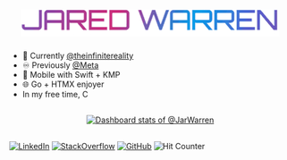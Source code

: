 <h1 align="center">
  <img src="https://raw.githubusercontent.com/jarwarren/jarwarren/master/name.gif" alt="Jared Warren" />
</h1>

- 📱 Currently [@theinfinitereality](https://github.com/theinfinitereality)
- ♾️ Previously [@Meta](https://github.com/facebook)
- 🧬 Mobile with Swift + KMP
- 🌐 Go + HTMX enjoyer
- In my free time, C
##
<a href="https://next.ossinsight.io/widgets/official/compose-user-dashboard-stats?user_id=43893126" target="_blank" style="display: block" align="center">
  <picture>
    <source media="(prefers-color-scheme: dark)" srcset="https://next.ossinsight.io/widgets/official/compose-user-dashboard-stats/thumbnail.png?user_id=43893126&image_size=auto&color_scheme=dark" width="771" height="auto">
    <img alt="Dashboard stats of @JarWarren" src="https://next.ossinsight.io/widgets/official/compose-user-dashboard-stats/thumbnail.png?user_id=43893126&image_size=auto&color_scheme=light" width="771" height="auto">
  </picture>
</a>

##
<a href="https://www.linkedin.com/in/jarwarren/" target="_blank"><img alt="LinkedIn" src="https://img.shields.io/badge/JarWarren-0077B5?logo=linkedin&logoColor=white"/></a>
<a href="https://stackoverflow.com/users/11619868/jarwarren" target="_blank"><img alt="StackOverflow" src="https://img.shields.io/badge/JarWarren-FE7A16?logo=stack-overflow&logoColor=white"/></a>
<a href="https://github.com/JarWarren" target="_blank"><img alt="GitHub" src="https://img.shields.io/badge/JarWarren-100000?logo=github&logoColor=white" /></a>
<img src="https://hits.seeyoufarm.com/api/count/incr/badge.svg?url=https%3A%2F%2Fgithub.com%2Fjarwarren1212%2Fhit-counter" alt="Hit Counter" />
<!-- <h4 align="center">
  <a href="https://jarwarren.github.io">jarwarren.github.io</a>
</h4> -->
